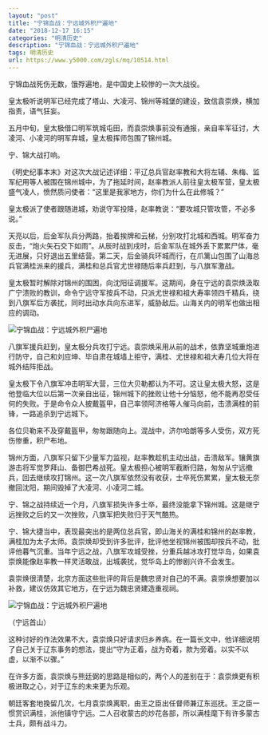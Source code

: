 ```yaml
---
layout: "post"
title: "宁锦血战：宁远城外积尸遍地"
date: "2018-12-17 16:15"
categories: "明清历史"
description: "宁锦血战：宁远城外积尸遍地"
tags: 明清历史
url: https://www.y5000.com/zgls/mq/10514.html
---
```






宁锦血战死伤无数，饿殍遍地，是中国史上较惨的一次大战役。

皇太极听说明军已经完成了塔山、大凌河、锦州等城堡的建设，致信袁崇焕，横加指责，语气狂妄。

五月中旬，皇太极借口明军筑城屯田，而袁崇焕事前没有通报，亲自率军征讨，大凌河、小凌河的明军弃城，皇太极挥师包围了锦州城。

宁、锦大战打响。

《明史纪事本末》对这次大战记述详细：平辽总兵官赵率教和大将左辅、朱梅、监军纪用等人被围在锦州城中，为了拖延时间，赵率教派人前往皇太极军营，皇太极盛气凌人，愤然质问使者：“这里是我家地方，你们为什么在此修城？”

皇太极派了使者跟随进城，劝说守军投降，赵率教说：“要攻城只管攻管，不必多说。”

天亮以后，后金军队兵分两路，抬着挨牌和云梯，分别攻打北城和西城。明军奋力反击，“炮火矢石交下如雨”。从辰时战到戌时，后金军队在城外丢下累累尸体，毫无进展，只好退出五里结营。第二天，后金骑兵环城而行，在爪篱山包围了山海总兵官满桂派来的援兵，满桂和总兵官尤世禄随后率兵赶到，与八旗军激战。

皇太极暂时解除对锦州的围困，向沈阳征调援军。这期间，身在宁远的袁崇焕汲取广宁溃败的教训，命令宁远守军按兵不动，只派尤世禄和祖大寿率领四千精兵，绕到八旗军后方袭扰，同时出动水兵向东进军，威胁敌后。山海关内的明军也做出相应的调动。

![宁锦血战：宁远城外积尸遍地](/uploads/allimg/170113/6-1F11315132c47.JPG)

八旗军援兵赶到，皇太极分兵攻打宁远。袁崇焕采用从前的战术，依靠坚城重炮进行防守，自己和刘应坤、毕自肃在城墙上拒守，满桂、尤世禄和祖大寿几位大将在城外结阵拒战。

皇太极下令八旗军冲击明军大营，三位大贝勒都认为不可。这让皇太极大怒，这是他登临大位以后第一次亲自出征，锦州城下的挫败让他十分恼怒，他不能再忍受任何的失败。于是命令众人披戴盔甲，自己率领阿济格等人催马向前，击溃满桂的前锋，一路追杀到宁远城下。

各位贝勒来不及穿戴盔甲，匆匆跟随向上。混战中，济尔哈朗等多人受伤，双方死伤惨重，积尸布地。

锦州方面，八旗军只留下少量军力监视，赵率教趁机主动出战，击溃敌军。镶黄旗游击将军觉罗拜山、备御巴希战死。皇太极担心被明军截断归路，匆匆从宁远撤兵，回去继续攻打锦州。这一次八旗军依然没有收获，士卒死伤累累，皇太极无奈撤回沈阳，期间毁掉了大凌河、小凌河二城。

宁、锦之战持续近一个月，八旗军损失许多士卒，最终没能拿下锦州城。这是继宁远挫败之后的又一次挫败，八旗军把失败归于天气酷热。

宁、锦大捷当中，表现最突出的是两位总兵官，即山海关的满桂和锦州的赵率教，满桂加为太子太师。袁崇焕却受到许多批评，批评他坐视锦州被围却按兵不动，批评他暮气沉重。当年宁远之战，八旗军攻城受挫，分重兵越冰攻打觉华岛，如果袁崇焕能像赵率教一样灵活敢战，出城袭扰，觉华岛上的惨剧兴许不会发生。

袁崇焕很清楚，北京方面这些批评的背后是魏忠贤对自己的不满。袁崇焕想要加以补救，建议仿效其它地方，在宁远为魏忠贤建造重视祠。

![宁锦血战：宁远城外积尸遍地](/uploads/allimg/170113/6-1F113151429102.JPG)

（宁远首山）

这种讨好的作法效果不大，袁崇焕只好请求归乡养病。在一篇长文中，他详细说明了自己关于辽东事务的想法，提出“守为正着，战为奇着，款为旁着。以实不以虚，以渐不以骤。”

在许多方面，袁崇焕与熊廷弼的思路是相似的，两个人的差别在于：袁崇焕更有积极进取之心，对于辽东的未来更为乐观。

朝廷客套地挽留几次，七月袁崇焕离职，由王之臣出任督师兼辽东巡抚。王之臣一惯赏识满桂，派他镇守宁远。二人召收蒙古的炒花各部，所以满桂麾下有许多蒙古士兵，颇有战斗力。
